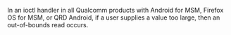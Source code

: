 In an ioctl handler in all Qualcomm products with Android for MSM, Firefox OS for MSM, or QRD Android, if a user supplies a value too large, then an out-of-bounds read occurs.